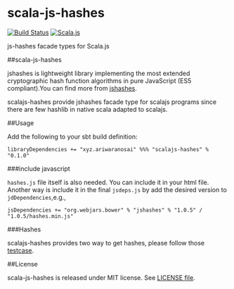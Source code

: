 scala-js-hashes 
===================
[![Build Status](https://travis-ci.org/ariwaranosai/scala-js-hashes.svg?branch=master)](https://travis-ci.org/ariwaranosai/scala-js-hashes) [![Scala.js](https://www.scala-js.org/assets/badges/scalajs-0.6.8.svg)](https://www.scala-js.org) 

js-hashes facade types for Scala.js


##scala-js-hashes

jshashes is lightweight library implementing the most extended cryptographic hash function algorithms in pure JavaScript (ES5 compliant).You can find more from [jshashes](https://github.com/h2non/jshashes).

scalajs-hashes provide jshashes facade type for scalajs programs since there are few hashlib in native scala adapted to scalajs.

##Usage

Add the following to your sbt build definition:

    libraryDependencies += "xyz.ariwaranosai" %%% "scalajs-hashes" % "0.1.0"
          
###include javascript

`hashes.js` file itself is also needed. You can include it in your html file. Another way is include it in the final `jsdeps.js` by add the desired version to `jdDependencies`,e.g.,

    jsDependencies += "org.webjars.bower" % "jshashes" % "1.0.5" / "1.0.5/hashes.min.js"
    
###Hashes

scalajs-hashes provides two way to get hashes, please follow those [testcase](https://github.com/ariwaranosai/scala-js-hashes/blob/master/src/test/scala/xyz/ariwaranosai/hashes/JSHashesTest.scala).

##License

scala-js-hashes is released under MIT license. See [LICENSE file](https://raw.githubusercontent.com/ariwaranosai/scala-js-hashes/master/LICENSE).
